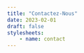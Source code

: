 ```yaml
---
title: "Contactez-Nous"
date: 2023-02-01
draft: false
stylesheets:
    - name: contact
---
```


<!-- content for this page is defined in the template for "contact" -->